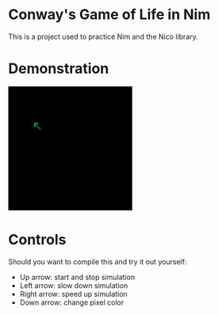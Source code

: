 # Conway's Game of Life in Nim
This is a project used to practice Nim and the Nico library.

# Demonstration
<img src="croppedGif.gif" width="250" height="250"/>

# Controls
Should you want to compile this and try it out yourself:
- Up arrow: start and stop simulation
- Left arrow: slow down simulation
- Right arrow: speed up simulation
- Down arrow: change pixel color
